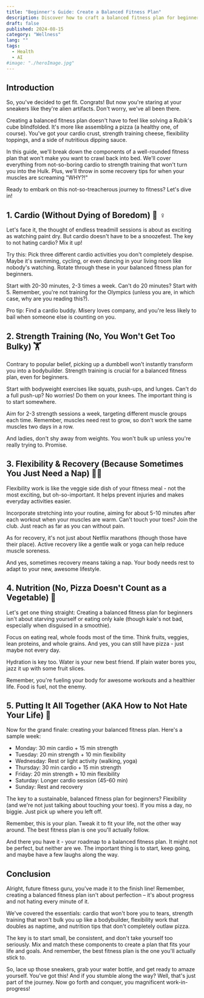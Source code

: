 ```yaml
---
title: "Beginner's Guide: Create a Balanced Fitness Plan"
description: Discover how to craft a balanced fitness plan for beginners. Learn about cardio, strength training, flexibility, nutrition, and putting it all together.
draft: false
published: 2024-08-15
category: "Wellness"
lang: ""
tags:
  - Health
  - AI
#image: "./heroImage.jpg"
---
```



## Introduction

So, you've decided to get fit. Congrats! But now you're staring at your sneakers like they're alien artifacts. Don't worry, we've all been there.

Creating a balanced fitness plan doesn't have to feel like solving a Rubik's cube blindfolded. It's more like assembling a pizza (a healthy one, of course). You've got your cardio crust, strength training cheese, flexibility toppings, and a side of nutritious dipping sauce.


In this guide, we'll break down the components of a well-rounded fitness plan that won't make you want to crawl back into bed. We'll cover everything from not-so-boring cardio to strength training that won't turn you into the Hulk. Plus, we'll throw in some recovery tips for when your muscles are screaming "WHY?!"

Ready to embark on this not-so-treacherous journey to fitness? Let's dive in!

## 1. Cardio (Without Dying of Boredom) 🏃 ‍♀ ️

Let's face it, the thought of endless treadmill sessions is about as exciting as watching paint dry. But cardio doesn't have to be a snoozefest. The key to not hating cardio? Mix it up!

Try this: Pick three different cardio activities you don't completely despise. Maybe it's swimming, cycling, or even dancing in your living room like nobody's watching. Rotate through these in your balanced fitness plan for beginners.

Start with 20-30 minutes, 2-3 times a week. Can't do 20 minutes? Start with 5. Remember, you're not training for the Olympics (unless you are, in which case, why are you reading this?).

Pro tip: Find a cardio buddy. Misery loves company, and you're less likely to bail when someone else is counting on you.

## 2. Strength Training (No, You Won't Get Too Bulky) 🏋 ️

Contrary to popular belief, picking up a dumbbell won't instantly transform you into a bodybuilder. Strength training is crucial for a balanced fitness plan, even for beginners.

Start with bodyweight exercises like squats, push-ups, and lunges. Can't do a full push-up? No worries! Do them on your knees. The important thing is to start somewhere.

Aim for 2-3 strength sessions a week, targeting different muscle groups each time. Remember, muscles need rest to grow, so don't work the same muscles two days in a row.

And ladies, don't shy away from weights. You won't bulk up unless you're really trying to. Promise.

## 3. Flexibility & Recovery (Because Sometimes You Just Need a Nap) 🧘‍♀️

Flexibility work is like the veggie side dish of your fitness meal - not the most exciting, but oh-so-important. It helps prevent injuries and makes everyday activities easier.

Incorporate stretching into your routine, aiming for about 5-10 minutes after each workout when your muscles are warm. Can't touch your toes? Join the club. Just reach as far as you can without pain.

As for recovery, it's not just about Netflix marathons (though those have their place). Active recovery like a gentle walk or yoga can help reduce muscle soreness.

And yes, sometimes recovery means taking a nap. Your body needs rest to adapt to your new, awesome lifestyle.

## 4. Nutrition (No, Pizza Doesn't Count as a Vegetable) 🥗

Let's get one thing straight: Creating a balanced fitness plan for beginners isn't about starving yourself or eating only kale (though kale's not bad, especially when disguised in a smoothie).

Focus on eating real, whole foods most of the time. Think fruits, veggies, lean proteins, and whole grains. And yes, you can still have pizza - just maybe not every day.

Hydration is key too. Water is your new best friend. If plain water bores you, jazz it up with some fruit slices.

Remember, you're fueling your body for awesome workouts and a healthier life. Food is fuel, not the enemy.

## 5. Putting It All Together (AKA How to Not Hate Your Life) 📅

Now for the grand finale: creating your balanced fitness plan. Here's a sample week:

- Monday: 30 min cardio + 15 min strength
- Tuesday: 20 min strength + 10 min flexibility
- Wednesday: Rest or light activity (walking, yoga)
- Thursday: 30 min cardio + 15 min strength
- Friday: 20 min strength + 10 min flexibility
- Saturday: Longer cardio session (45-60 min)
- Sunday: Rest and recovery

The key to a sustainable, balanced fitness plan for beginners? Flexibility (and we're not just talking about touching your toes). If you miss a day, no biggie. Just pick up where you left off.

Remember, this is your plan. Tweak it to fit your life, not the other way around. The best fitness plan is one you'll actually follow.

And there you have it - your roadmap to a balanced fitness plan. It might not be perfect, but neither are we. The important thing is to start, keep going, and maybe have a few laughs along the way.

## Conclusion

Alright, future fitness guru, you've made it to the finish line! Remember, creating a balanced fitness plan isn't about perfection – it's about progress and not hating every minute of it.

We've covered the essentials: cardio that won't bore you to tears, strength training that won't bulk you up like a bodybuilder, flexibility work that doubles as naptime, and nutrition tips that don't completely outlaw pizza.

The key is to start small, be consistent, and don't take yourself too seriously. Mix and match these components to create a plan that fits your life and goals. And remember, the best fitness plan is the one you'll actually stick to.

So, lace up those sneakers, grab your water bottle, and get ready to amaze yourself. You've got this! And if you stumble along the way? Well, that's just part of the journey. Now go forth and conquer, you magnificent work-in-progress!
